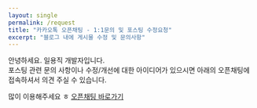 ```yaml
---
layout: single
permalink: /request
title: "카카오톡 오픈채팅 - 1:1문의 및 포스팅 수정요청"
excerpt: "블로그 내에 게시물 수정 및 문의사항"
---
```


안녕하세요. 일용직 개발자입니다.  
포스팅 관련 문의 사항이나 수정/개선에 대한 아이디어가 있으시면 아래의 오픈채팅에 접속하셔서 의견 주실 수 있습니다.

많이 이용해주세요 ㅎ [오픈채팅 바로가기](https://open.kakao.com/o/snHuY7o)